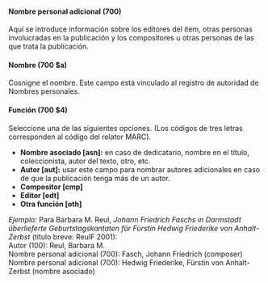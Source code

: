 #### Nombre personal adicional (700)

Aquí se introduce información sobre los editores del ítem, otras personas involucradas en la publicación y los compositores u otras personas de las que trata la publicación.

#### Nombre (700 $a)

Cosnigne el nombre. Este campo está vinculado al registro de autoridad de Nombres personales.

#### Función (700 $4)

Seleccione una de las siguientes opciones. (Los códigos de tres letras corresponden al código del relator MARC).

- **Nombre asociado [asn]:** en caso de dedicatario, nombre en el título, coleccionista, autor del texto, otro, etc.
- **Autor [aut]:** usar este campo para nombrar autores adicionales en caso de que la publicación tenga más de un autor.
- **Compositor [cmp]**
- **Editor [edt]**
- **Otra función [oth]**

_Ejemplo:_ Para Barbara M. Reul, _Johann Friedrich Faschs in Darmstadt überlieferte Geburtstagskantaten für Fürstin Hedwig Friederike von Anhalt-Zerbst_  (título breve: ReulF 2001):  
Autor (100): Reul, Barbara M.  
Nombre personal adicional (700): Fasch, Johann Friedrich (composer)  
Nombre personal adicional (700): Hedwig Friederike, Fürstin von Anhalt-Zerbst (nombre asociado)
